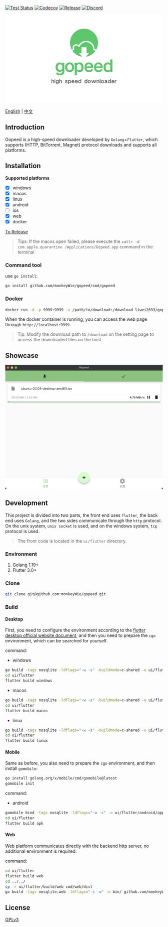[![Test Status](https://github.com/monkeyWie/gopeed/workflows/test/badge.svg)](https://github.com/monkeyWie/gopeed/actions?query=workflow%3Atest)
[![Codecov](https://codecov.io/gh/monkeyWie/gopeed/branch/main/graph/badge.svg)](https://codecov.io/gh/monkeyWie/gopeed)
[![Release](https://img.shields.io/github/release/monkeyWie/gopeed.svg?style=flat-square)](https://github.com/monkeyWie/gopeed/releases)
[![Discord](https://img.shields.io/discord/1037992631881449472?label=Discord&logo=discord&style=social)](https://discord.gg/ZUJqJrwCGB)

![](_docs/img/banner.png)

[English](/README.md) | [中文](/README_zh-CN.md)

## Introduction

Gopeed is a high-speed downloader developed by `Golang`+`Flutter`, which supports (HTTP, BitTorrent, Magnet) protocol downloads and supports all platforms.

## Installation

**Supported platforms**

- [x] windows
- [x] macos
- [x] linux
- [x] android
- [ ] ios
- [x] web
- [x] docker

[To Release](https://github.com/monkeyWie/gopeed/releases/latest)

> Tips: If the macos open failed, please execute the `xattr -d com.apple.quarantine /Applications/Gopeed.app` command in the terminal

### Command tool

use `go install`:

```bash
go install github.com/monkeyWie/gopeed/cmd/gopeed
```

### Docker

```bash
docker run -d -p 9999:9999 -v /path/to/download:/download liwei2633/gopeed
```

When the docker container is running, you can access the web page through `http://localhost:9999`.
> Tip: Modify the download path to `/download` on the setting page to access the downloaded files on the host.

## Showcase

![](_docs/img/ui-demo.png)

## Development

This project is divided into two parts, the front end uses `flutter`, the back end uses `Golang`, and the two sides communicate through the `http` protocol. On the unix system, `unix socket` is used, and on the windows system, `tcp` protocol is used.

> The front code is located in the `ui/flutter` directory.

### Environment

1. Golang 1.19+
2. Flutter 3.0+

### Clone

```bash
git clone git@github.com:monkeyWie/gopeed.git
```

### Build

#### Desktop

First, you need to configure the environment according to the [flutter desktop official website document](https://docs.flutter.dev/development/platform-integration/desktop), and then you need to prepare the `cgo` environment, which can be searched for yourself.

command:

- windows

```bash
go build -tags nosqlite -ldflags="-w -s" -buildmode=c-shared -o ui/flutter/windows/libgopeed.dll github.com/monkeyWie/gopeed/bind/desktop
cd ui/flutter
flutter build windows
```

- macos

```bash
go build -tags nosqlite -ldflags="-w -s" -buildmode=c-shared -o ui/flutter/macos/Frameworks/libgopeed.dylib github.com/monkeyWie/gopeed/bind/desktop
cd ui/flutter
flutter build macos
```

- linux

```bash
go build -tags nosqlite -ldflags="-w -s" -buildmode=c-shared -o ui/flutter/linux/bundle/lib/libgopeed.so github.com/monkeyWie/gopeed/bind/desktop
cd ui/flutter
flutter build linux
```

#### Mobile

Same as before, you also need to prepare the `cgo` environment, and then install `gomobile`:

```bash
go install golang.org/x/mobile/cmd/gomobile@latest
gomobile init
```

command:

- android

```bash
gomobile bind -tags nosqlite -ldflags="-w -s" -o ui/flutter/android/app/libs/libgopeed.aar -target=android -androidapi 19 -javapkg=com.gopeed github.com/monkeyWie/gopeed/bind/mobile
cd ui/flutter
flutter build apk
```

#### Web

Web platform communicates directly with the backend http server, no additional environment is required.

command:

```bash
cd ui/flutter
flutter build web
cd ../../
cp -r ui/flutter/build/web cmd/web/dist
go build -tags nosqlite,web -ldflags="-s -w" -o bin/ github.com/monkeyWie/gopeed/cmd/web
````

## License

[GPLv3](LICENSE)
